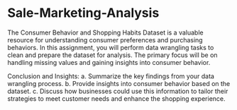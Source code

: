 # Sale-Marketing-Analysis

The Consumer Behavior and Shopping Habits Dataset is a valuable resource for understanding consumer preferences and purchasing behaviors. In this assignment, you will perform data wrangling tasks to clean and prepare the dataset for analysis. The primary focus will be on handling missing values and gaining insights into consumer behavior.

Conclusion and Insights:
a. Summarize the key findings from your data wrangling process.
b. Provide insights into consumer behavior based on the dataset.
c. Discuss how businesses could use this information to tailor their strategies to meet customer needs and enhance the shopping experience.

